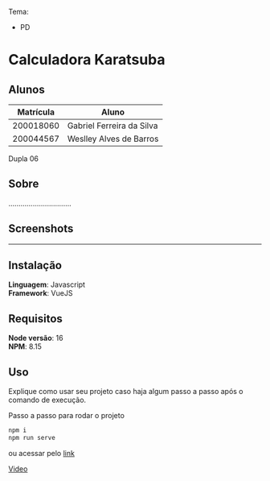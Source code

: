 Tema:

- PD

# Calculadora Karatsuba



## Alunos

| Matrícula | Aluno                     |
| ---------- | ------------------------- |
| 200018060  | Gabriel Ferreira da Silva |
| 200044567  | Weslley Alves de Barros   |

Dupla 06

## Sobre

...............................

## Screenshots

-------------------

## Instalação

**Linguagem**: Javascript<br />
**Framework**: VueJS

## Requisitos

**Node versão**: 16<br />
**NPM**: 8.15

## Uso

Explique como usar seu projeto caso haja algum passo a passo após o comando de execução.

Passo a passo para rodar o projeto

```bash
npm i
npm run serve
```

ou acessar pelo [link](https://projeto-de-algoritmos.github.io/PD_AjudeSteve/)

[Video](https://github.com/projeto-de-algoritmos/PD_AjudeSteve/tree/main/assets)
